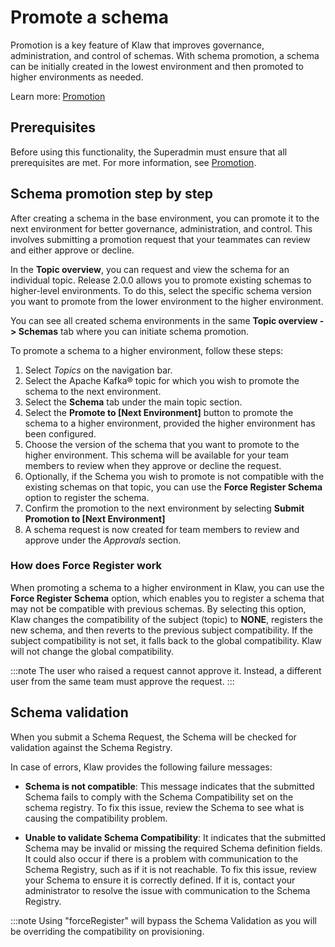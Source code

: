 # Promote a schema

Promotion is a key feature of Klaw that improves governance,
administration, and control of schemas. With schema promotion, a schema
can be initially created in the lowest environment and then promoted to
higher environments as needed.

Learn more: [Promotion](../../workflows/promotion.md)

## Prerequisites

Before using this functionality, the Superadmin must ensure that all
prerequisites are met. For more information, see
[Promotion](../../workflows/promotion.md).

## Schema promotion step by step

After creating a schema in the base environment, you can promote it to
the next environment for better governance, administration, and control.
This involves submitting a promotion request that your teammates can
review and either approve or decline.

In the **Topic overview**, you can request and view the schema for an individual topic.
Release 2.0.0 allows you to promote existing schemas to higher-level environments.
To do this, select the specific schema version you want to promote from the lower environment to the higher environment.

You can see all created schema environments in the same **Topic overview
-\> Schemas** tab where you can initiate schema promotion.

To promote a schema to a higher environment, follow these steps:

1. Select _Topics_ on the navigation bar.
2. Select the Apache Kafka® topic for which you wish to promote the schema to the next environment.
3. Select the **Schema** tab under the main topic section.
4. Select the **Promote to \[Next Environment\]** button to promote the
   schema to a higher environment, provided the higher environment has
   been configured.
5. Choose the version of the schema that you want to promote to the
   higher environment. This schema will be available for your team
   members to review when they approve or decline the request.
6. Optionally, if the Schema you wish to promote is not compatible with
   the existing schemas on that topic, you can use the **Force Register
   Schema** option to register the schema.
7. Confirm the promotion to the next environment by selecting **Submit
   Promotion to \[Next Environment\]**
8. A schema request is now created for team members to review and
   approve under the _Approvals_ section.

### How does Force Register work

When promoting a schema to a higher environment in Klaw, you can use the
**Force Register Schema** option, which enables you to register a schema
that may not be compatible with previous schemas. By selecting this
option, Klaw changes the compatibility of the subject (topic) to
**NONE**, registers the new schema, and then reverts to the previous
subject compatibility. If the subject compatibility is not set, it falls
back to the global compatibility. Klaw will not change the global
compatibility.

:::note
The user who raised a request cannot approve it. Instead, a different user from the same team must approve the request.
:::

## Schema validation

When you submit a Schema Request, the Schema will be checked for
validation against the Schema Registry.

In case of errors, Klaw provides the following failure messages:

- **Schema is not compatible**: This message indicates that the submitted
  Schema fails to comply with the Schema Compatibility set on the schema
  registry. To fix this issue, review the Schema to see what is causing
  the compatibility problem.

- **Unable to validate Schema Compatibility**: It indicates that the submitted Schema may be invalid
  or missing the required Schema definition fields. It could also occur if
  there is a problem with communication to the Schema Registry, such as if
  it is not reachable. To fix this issue, review your Schema to ensure it
  is correctly defined. If it is, contact your administrator to resolve
  the issue with communication to the Schema Registry.

:::note
Using "forceRegister" <!--vale NO_SPELL--> will bypass the Schema Validation as you will be
overriding the compatibility on provisioning.
